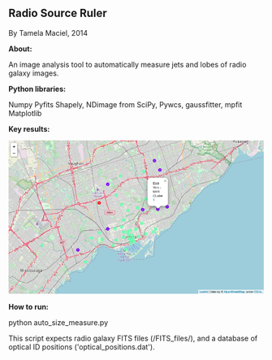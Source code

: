 ## Radio Source Ruler

By Tamela Maciel, 2014  

**About:**

An image analysis tool to automatically measure jets and lobes of radio galaxy images.


**Python libraries:**

Numpy
Pyfits 
Shapely, 
NDimage from SciPy,
Pywcs, gaussfitter, mpfit
Matplotlib


**Key results:**

![alt text](https://raw.githubusercontent.com/tamelamaciel/Coursera_Capstone/master/Toronto%20neighbourhood%20clusters.png "Toronto cluster map")

**How to run:**

python auto_size_measure.py

This script expects radio galaxy FITS files (/FITS_files/), and a database of optical ID positions ('optical_positions.dat').  